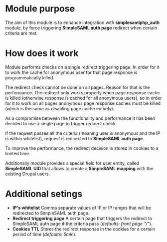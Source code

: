 # Module purpose

The aim of this module is to enhance integration with **simplesamlphp_auth** module, by force triggering **SimpleSAML auth page** redirect when certain criteria are met. 

# How does it work

Module performs checks on a single redirect triggering page. In order for it to work the cache for anonymous user for that page response is programmatically killed.

The redirect check cannot be done on all pages. Reason for that is the performance. The redirect only works properly when page response cache is killed (otherwise response is cached for all anonymous users), so in order for it to work on all pages anonymous page response caches must be killed (which is the same as disabling page cache entirely).

As a compromise between the functionality and performance it has been decided to use a single page to trigger redirect check.

If the request passes all the criteria (meaning user is anonymous and the IP is within whitelist), request is redirected to **SimpleSAML auth page**.

To improve the performance, the redirect decision is stored in cookies to a limited time.

Additionally module provides a special field for user entity, called **SimpleSAML UID** that allows to create a **SimpleSAML mapping** with the existing Drupal users.

# Additional setings

- **IP's whitelist**
Comma separate values of IP or IP ranges that will be redirected to SimpleSAML auth page. 
- **Redirect triggering page**
A certain page that triggers the redirect to SimpleSAML auth page if the criteria pass (_defaults: front page "/"_).
- **Cookies TTL**
Stores the redirect response in the cookies for a certain period of time (_defaults: 5min_).

